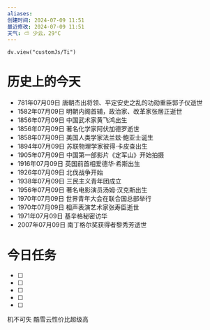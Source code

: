 ```yaml
---
aliases: 
创建时间: 2024-07-09 11:51
最近修改: 2024-07-09 11:51
天气: ⛅️ 少云，29°C 
---
```



```dataviewjs
dv.view("customJs/Ti")
```
#  历史上的今天
- 781年07月09日 唐朝杰出将领、平定安史之乱的功勋重臣郭子仪逝世
- 1582年07月09日 明朝内阁首辅，政治家、改革家张居正逝世
- 1856年07月09日 中国武术家黄飞鸿出生
- 1856年07月09日 著名化学家阿伏加德罗逝世
- 1858年07月09日 美国人类学家法兰兹·鲍亚士诞生
- 1894年07月09日 苏联物理学家彼得·卡皮查出生
- 1905年07月09日 中国第一部影片《定军山》开始拍摄
- 1916年07月09日 英国前首相爱德华·希斯出生
- 1926年07月09日 北伐战争开始
- 1938年07月09日 三民主义青年团成立
- 1956年07月09日 著名电影演员汤姆·汉克斯出生
- 1970年07月09日 世界青年大会在联合国总部举行
- 1970年07月09日 相声表演艺术家张寿臣逝世
- 1971年07月09日 基辛格秘密访华
- 2007年07月09日 南丁格尔奖获得者黎秀芳逝世

# 今日任务
- [ ] 
- [ ] 
- [ ] 
- [ ] 
- [ ] 
机不可失
酷雪云性价比超级高




























































































































































































































































































































































































































































































































































































































































































































































































































































































































































































































































































































































































































































































































































































































































































































































































































































































































































































































































































































































































































































































































































































































































































































































































































































































































































































































































































































































































































































































































































































































































































































































































































































































































































































































































































































































































































































































































































































































































































































































































































































































































































































































































































































































































































































































































































































































































































































































































































































































































































































































































































































































































































































































































































































































































































































































































































































































































































































































































































































































































































































































































































































































































































































































































































































































































































































































































































































































































































































































































































































































































































































































































































































































































































































































































































































































































































































































































































































































































































































































































































































































































































































































































































































































































































































































































































































































































































































































































































































































































































































































































































































































































































































































































































































































































































































































































































































































































































































































































































































































































































































































































































































































































































































































































































































































































































































































































































































































































































































































































































































































































































































































































































































































































































































































































































































































































































































































































































































































































































































































































































































































































































































































































































































































































































































































































































































































































































































































































































































































































































































































































































































































































































































































































































































































































































































































































































































































































































































































































































































































































































































































































































































































































































































































































































































































































































































































































































































































































































































































































































































































































































































































































































































































































































































































































































































































































































































































































































































































































































































































































































































































































































































































































































































































































































































































































































































































































































































































































































































































































































































































































































































































































































































































































































































































































































































































































































































































































































































































































































































































































































































































































































































































































































































































































































































































































































































































































































































































































































































































































































































































































































































































































































































































































































































































































































































































































































































































































































































































































































































































































































































































































































































































































































































































































































































































































































































































































































































































































































































































































































































































































































































































































































































































































































































































































































































































































































































































































































































































































































































































































































































































































































































































































































































































































































































































































































































































































































































































































































































































































































































































































































































































































































































































































































































































































































































































































































































































































































































































































































































































































































































































































































































































































































































































































































































































































































































































































































































































































































































































































































































































































































































































































































































































































































































































































































































































































































































































































































































































































































































































































































































































































































































































































































































































































































































































































































































































































































































































































































































































































































































































































































































































































































































































































































































































































































































































































































































































































































































































































































































































































































































































































































































































































































































































































































































































































































































































































































































































































































































































































































































































































































































































































































































































































































































































































































































































































































































































































































































































































































































































































































































































































































































































































































































































































































































































































































































































































































































































































































































































































































































































































































































































































































































































































































































































































































































































































































































































































































































































































































































































































































































































































































































































































































































































































































































































































































































































































































































































































































































































































































































































































































































































































































































































































































































































































































































































































































































































































































































































































































































































































































































































































































































































































































































































































































































































































































































































































































































































































































































































































































































































































































































































































































































































































































































































































































































































































































































































































































































































































































































































































































































































































































































































































































































































































































































































































































































































































































































































































































































































































































































































































































































































































































































































































































































































































































































































































































































































































































































































































































































































































































































































































































































































































































































































































































































































































































































































































































































































































































































































































































































































































































































































































































































































































































































































































































































































































































































































































































































































































































































































































































































































































































































































































































































































































































































































































































































































































































































































































































































































































































































































































































































































































































































































































































































































































































































































































































































































































































































































































































































































































































































































































































































































































































































































































































































































































































































































































































































































































































































































































































































































































































































































































































































































































































































































































































































































































































































































































































































































































































































































































































































































































































































































































































































































































































































































































































































































































































































































































































































































































































































































































































































































































































































































































































































































































































































































































































































































































































































































































































































































































































































































































































































































































































































































































































































































































































































































































































































































































































































































































































































































































































































































































































































































































































































































































































































































































































































































































































































































































































































































































































































































































































































































































































































































































































































































































































































































































































































































































































































































































































































































































































































































































































































































































































































































































































































































































































































































































































































































































































































































































































































































































































































































































































































































































































































































































































































































































































































































































































































































































































































































































































































































































